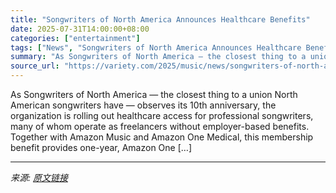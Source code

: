 ```yaml
---
title: "Songwriters of North America Announces Healthcare Benefits"
date: 2025-07-31T14:00:00+08:00
categories: ["entertainment"]
tags: ["News", "Songwriters of North America Announces Healthcare Benefits"]
summary: "As Songwriters of North America — the closest thing to a union North American songwriters have — observes its 10th anniversary, the organization is rolling out healthcare access for professional songw"
source_url: "https://variety.com/2025/music/news/songwriters-of-north-america-healthcare-benefits-1236474717/"
---
```


As Songwriters of North America — the closest thing to a union North American songwriters have — observes its 10th anniversary, the organization is rolling out healthcare access for professional songwriters, many of whom operate as freelancers without employer-based benefits. Together with Amazon Music and Amazon One Medical, this membership benefit provides one-year, Amazon One [&#8230;]

---

*来源: [原文链接](https://variety.com/2025/music/news/songwriters-of-north-america-healthcare-benefits-1236474717/)*
